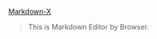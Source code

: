 [Markdown-X](http://myxvisual.github.io/markedown-x.html)

> This is  Markdown Editor  by Browser.

